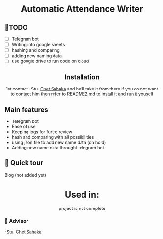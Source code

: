 <div align="center">

# Automatic Attendance Writer

<div align="left">

## 🎯TODO

- [ ] Telegram bot
- [ ] Writing into google sheets
- [ ] hashing and comparing
- [ ] adding new naming data
- [ ] use google drive to run code on cloud

<div align="center">

## Installation

1st contact -Stu. [Chet Sahaka](https://t.me/stack_overflow_copy_and_paste_py) and he'll take it from there
if you do not want to contact him then refer to [README2.md](README2.md) to install it and run it youself

<div align="left">

## Main features

 - Telegram bot
 - Ease of use
 - Keeping logs for furtre review
 - hash and comparing with all possibilities
 - using json file to add new name data (on hold)
 - Adding new name data throught telegram bot

## 🏹 Quick tour

Blog (not added yet)

<div align="center">

# Used in:

project is not complete

<div align="left">

### 📜 Advisor

-Stu. [Chet Sahaka](https://t.me/stack_overflow_copy_and_paste_py)

[def]: README2.md